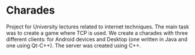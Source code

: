 # Charades

Project for University lectures related to internet techniques. The main task was to create a game where TCP is used.
We create a charades with three different clients: for Android devices and Desktop (one written in Java and one using Qt-C++). The server was created using C++.

